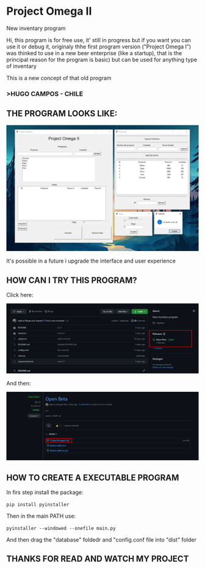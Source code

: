 # Project Omega II
New inventary program

Hi, this program is for free use, it' still in progress but if you want you can use it or debug it, originaly thhe first program version ("Project Omega I") was thinked to use in a new beer enterprise (like a startup), that is the principal reason for the program is basic) but can be used for anything type of inventary

This is a new concept of that old program


### >HUGO CAMPOS - CHILE

## THE PROGRAM LOOKS LIKE:

![image](README/Screenshot_1.png)

It's possible in a future i upgrade the interface and user experience

## HOW CAN I TRY THIS PROGRAM?

Click here:

![image](README/Screenshot_2.png)

And then:

![image](README/Screenshot_3.png)

## HOW TO CREATE A EXECUTABLE PROGRAM

In firs step install the package:

```pip install pyinstaller```

Then in the main PATH use:

```pyinstaller --windowed --onefile main.py```

And then drag the "database" foldedr and "config.conf file into "dist" folder

## THANKS FOR READ AND WATCH MY PROJECT
